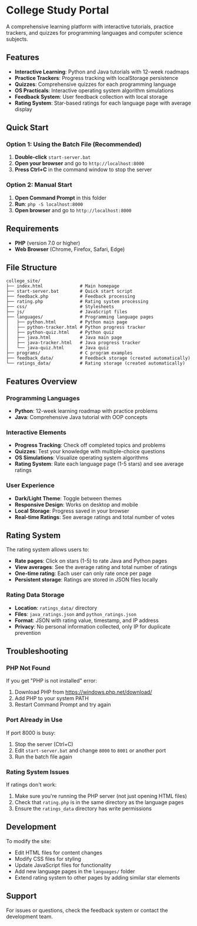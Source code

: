 # College Study Portal

A comprehensive learning platform with interactive tutorials, practice trackers, and quizzes for programming languages and computer science subjects.

## Features

- **Interactive Learning**: Python and Java tutorials with 12-week roadmaps
- **Practice Trackers**: Progress tracking with localStorage persistence
- **Quizzes**: Comprehensive quizzes for each programming language
- **OS Practicals**: Interactive operating system algorithm simulations
- **Feedback System**: User feedback collection with local storage
- **Rating System**: Star-based ratings for each language page with average display

## Quick Start

### Option 1: Using the Batch File (Recommended)
1. **Double-click** `start-server.bat`
2. **Open your browser** and go to `http://localhost:8000`
3. **Press Ctrl+C** in the command window to stop the server

### Option 2: Manual Start
1. **Open Command Prompt** in this folder
2. **Run**: `php -S localhost:8000`
3. **Open browser** and go to `http://localhost:8000`

## Requirements

- **PHP** (version 7.0 or higher)
- **Web Browser** (Chrome, Firefox, Safari, Edge)

## File Structure

```
college_site/
├── index.html              # Main homepage
├── start-server.bat        # Quick start script
├── feedback.php            # Feedback processing
├── rating.php              # Rating system processing
├── css/                    # Stylesheets
├── js/                     # JavaScript files
├── languages/              # Programming language pages
│   ├── python.html         # Python main page
│   ├── python-tracker.html # Python progress tracker
│   ├── python-quiz.html    # Python quiz
│   ├── java.html           # Java main page
│   ├── java-tracker.html   # Java progress tracker
│   └── java-quiz.html      # Java quiz
├── programs/               # C program examples
├── feedback_data/          # Feedback storage (created automatically)
└── ratings_data/           # Rating storage (created automatically)
```

## Features Overview

### Programming Languages
- **Python**: 12-week learning roadmap with practice problems
- **Java**: Comprehensive Java tutorial with OOP concepts

### Interactive Elements
- **Progress Tracking**: Check off completed topics and problems
- **Quizzes**: Test your knowledge with multiple-choice questions
- **OS Simulations**: Visualize operating system algorithms
- **Rating System**: Rate each language page (1-5 stars) and see average ratings

### User Experience
- **Dark/Light Theme**: Toggle between themes
- **Responsive Design**: Works on desktop and mobile
- **Local Storage**: Progress saved in your browser
- **Real-time Ratings**: See average ratings and total number of votes

## Rating System

The rating system allows users to:
- **Rate pages**: Click on stars (1-5) to rate Java and Python pages
- **View averages**: See the average rating and total number of ratings
- **One-time rating**: Each user can only rate once per page
- **Persistent storage**: Ratings are stored in JSON files locally

### Rating Data Storage
- **Location**: `ratings_data/` directory
- **Files**: `java_ratings.json` and `python_ratings.json`
- **Format**: JSON with rating value, timestamp, and IP address
- **Privacy**: No personal information collected, only IP for duplicate prevention

## Troubleshooting

### PHP Not Found
If you get "PHP is not installed" error:
1. Download PHP from https://windows.php.net/download/
2. Add PHP to your system PATH
3. Restart Command Prompt and try again

### Port Already in Use
If port 8000 is busy:
1. Stop the server (Ctrl+C)
2. Edit `start-server.bat` and change `8000` to `8001` or another port
3. Run the batch file again

### Rating System Issues
If ratings don't work:
1. Make sure you're running the PHP server (not just opening HTML files)
2. Check that `rating.php` is in the same directory as the language pages
3. Ensure the `ratings_data` directory has write permissions

## Development

To modify the site:
- Edit HTML files for content changes
- Modify CSS files for styling
- Update JavaScript files for functionality
- Add new language pages in the `languages/` folder
- Extend rating system to other pages by adding similar star elements

## Support

For issues or questions, check the feedback system or contact the development team. 